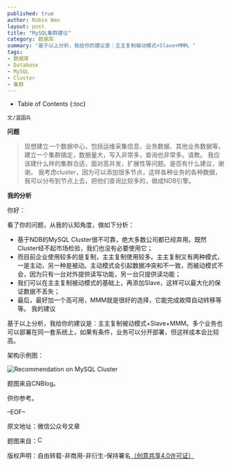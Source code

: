 ```yaml
---
published: true
author: Robin Wen
layout: post
title: "MySQL集群建议"
category: 数据库
summary: "基于以上分析，我给你的建议是：主主复制被动模式+Slave+MMM。"
tags: 
- 数据库
- Database
- MySQL
- Cluster
- 集群
---
```


* Table of Contents
{:toc}

`文/温国兵`

**问题**

> 现想建立一个数据中心，包括运维采集信息、业务数据、其他业务数据等，建立一个集群搞定，数据量大，写入非常多，查询也非常多。请教。
> 我应该建什么样的集群合适，面对高并发，扩展性等问题。是否有什么建议，谢谢。
> 我考虑cluster，因为可以添加很多节点，这样各种业务的各种数据，我可以分布到节点上去，把他们查询比较多的，做成NDB引擎。

**我的分析**

你好：

看了你的问题，从我的认知角度，做如下分析：

* 基于NDB的MySQL Cluster很不可靠，绝大多数公司都已经弃用。既然Cluster经不起市场检验，我们也没有必要使用它；
* 而目前企业使用较多的是复制，主主复制使用较多。主主复制又有两种模式，一是主动，另一种是被动。主动模式会引起数据冲突和不一致，而被动模式不会，因为只有一台对外提供读写功能，另一台只提供读功能；
* 我们可以在主主复制被动模式的基础上，再添加Slave，这样可以最大化的保证数据不丢失；
* 最后，最好加一个高可用，MMM就是很好的选择，它能完成故障自动转移等等。
我的建议

基于以上分析，我给你的建议是：主主复制被动模式+Slave+MMM。多个业务也可以部署在同一套系统上，如果有条件，业务可以分开部署，但这样成本会比较高。

架构示例图：

![Recommendation on MySQL Cluster](http://i.imgur.com/4IIe1YH.jpg)

题图来自CNBlog。

供你参考。

–EOF–

原文地址：微信公众号文章

题图来自：<a href="http://cdn.marketplaceimages.windowsphone.com/v8/images/a94f0340-4e3d-428b-ba1d-7d5e21eed186?imageType=ws_icon_large" target="_blank"><img src="http://i.imgur.com/Tnv4yD7.png" title="CNBLOG" border="0" alt="CNBLOG" height="16px" width="16px" /></a>

版权声明：自由转载-非商用-非衍生-保持署名<a href="http://creativecommons.org/licenses/by-nc-nd/4.0/deed.zh" target="_blank">（创意共享4.0许可证）</a>
